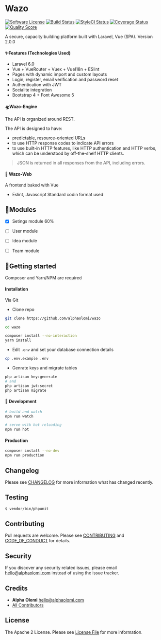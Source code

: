 # Wazo

[![Software License][ico-license]](LICENSE.md)
[![Build Status][ico-travis]][link-travis]
[![StyleCI Status][ico-style]][link-styleci]
[![Coverage Status][ico-scrutinizer]][link-scrutinizer]
[![Quality Score][ico-code-quality]][link-code-quality]



A secure, capacity building platform built with Laravel, Vue (SPA). Version 2.0.0

#### ✨Features (Technologies Used)

- Laravel 6.0 
- Vue + VueRouter + Vuex + VueI18n + ESlint
- Pages with dynamic import and custom layouts
- Login, register, email verification and password reset
- Authentication with JWT
- Socialite integration
- Bootstrap 4 + Font Awesome 5


#### 🛸Wazo-Engine
The API is organized around REST.

The API is designed to have:
- predictable, resource-oriented URLs
- to use HTTP response codes to indicate API errors
- to use built-in HTTP features, like HTTP authentication and HTTP verbs, which can be understood by off-the-shelf HTTP clients.

> JSON is returned in all responses from the API, including errors.

#### 🚁 Wazo-Web

A frontend baked with Vue 

- Eslint, Javascript Standard codin format used

## 🧩Modules

- [x] Setings module 60%
- [ ] User module
- [ ] Idea module
- [ ] Team module


## 🚀Getting started

Composer and Yarn/NPM are required

#### Installation

Via Git

- Clone repo
```bash
git clone https://github.com/alphaolomi/wazo

cd wazo

composer install --no-interaction
yarn install
```

- Edit `.env` and set your database connection details

```bash
cp .env.example .env
```

- Genrate keys and migrate tables

```bash
php artisan key:generate
# and 
php artisan jwt:secret
php artisan migrate
```

#### 🔧 Development

```bash
# build and watch
npm run watch

# serve with hot reloading
npm run hot
```

#### Production

```bash
composer install --no-dev
npm run production
```

## Changelog

Please see [CHANGELOG](CHANGELOG.md) for more information what has changed recently.


## Testing

```bash
$ vendor/bin/phpunit
```

## Contributing

Pull requests are welcome. Please see [CONTRIBUTING](CONTRIBUTING.md) and [CODE_OF_CONDUCT](CODE_OF_CONDUCT.md) for details.


## Security

If you discover any security related issues, please email [hello@alphaolomi.com](mailto:hello@alphaolomi.com) instead of using the issue tracker.

## Credits

- **Alpha Olomi** [hello@alphaolomi.com](hello@alphaolomi.com)
- [All Contributors][link-contributors]

## License
The Apache 2 License. Please see [License File](LICENSE.md) for more information.



[ico-license]: https://img.shields.io/badge/license-Apache2-brightgreen.svg?style=flat-square
[ico-travis]: https://img.shields.io/travis/alphaolomi/wazo/master.svg?style=flat-square
[ico-scrutinizer]: https://img.shields.io/scrutinizer/coverage/g/alphaolomi/wazo.svg?style=flat-square
[ico-code-quality]: https://img.shields.io/scrutinizer/g/alphaolomi/wazo.svg?style=flat-square
[ico-style]: https://github.styleci.io/repos/194079564/shield

[link-travis]: https://travis-ci.org/alphaolomi/wazo
[link-scrutinizer]: https://scrutinizer-ci.com/g/alphaolomi/wazo/code-structure
[link-code-quality]: https://scrutinizer-ci.com/g/alphaolomi/wazo
[link-styleci]: https://github.styleci.io/repos/194079564

[link-author]: https://github.com/alphaolomi
[link-contributors]: ../../contributors